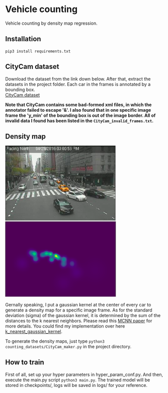 # Vehicle counting
Vehicle counting by density map regression.

## Installation
```
pip3 install requirements.txt
```

## CityCam dataset
Download the dataset from the link down below. After that, extract the datasets in the project folder. Each car in the frames is annotated by a bounding box.  
[CityCam dataset](https://www.citycam-cmu.com/dataset)

**Note that CityCam contains some bad-formed xml files, in which the annotator failed to escape '&'. I also found that in one specific image frame the 'y_min' of the bounding box is out of the image border. All of invalid data I found has been listed in the `CityCam_invalid_frames.txt`.**

## Density map
<img src="imgs/og_img.png" alt="original image frame" width="352"/>
<img src="imgs/density_map.png" alt="generated density map" width="352"/>

Gernally speaking, I put a gaussian kernel at the center of every car to generate a density map for a specific image frame. As for the standard deviation (sigma) of the gaussian kernel, it is determined by the sum of the distances to the k nearest neighbors. Please read this [MCNN paper](https://www.semanticscholar.org/paper/Single-Image-Crowd-Counting-via-Multi-Column-Neural-Zhang-Zhou/427d6d9bc05b07c85fc6b2e52f12132f79a28f6c) for more details. You could find my implementation over here [k_nearest_gaussian_kernel](https://github.com/MartinMa28/vehicle_counting/blob/master/density_map/k_nearest_gaussian_kernel.py).

To generate the density maps, just type `python3 counting_datasets/CityCam_maker.py` in the project directory.

## How to train
First of all, set up your hyper parameters in hyper_param_conf.py. And then, execute the main.py script `python3 main.py`. The trained model will be stored in checkpoints/, logs will be saved in logs/ for your reference.